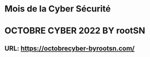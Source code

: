 # Mois de la Cyber Sécurité
# OCTOBRE CYBER 2022 BY rootSN

## URL: https://octobrecyber-byrootsn.com/